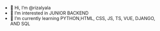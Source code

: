 - 👋 Hi, I’m @rizalyala
- 👀 I’m interested in JUNIOR BACKEND
- 🌱 I’m currently learning PYTHON,HTML, CSS, JS, TS, VUE, DJANGO, AND SQL

<!---
rizalyala/rizalyala is a ✨ special ✨ repository because its `README.md` (this file) appears on your GitHub profile.
You can click the Preview link to take a look at your changes.
--->
